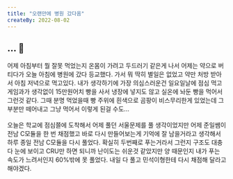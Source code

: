 ```yaml
---
title: "오랜만에 병원 갔다옴"
createBy: 2022-08-02
---
```



## ... 🎪
어제 아침부터 뭘 잘못 먹었는지 온몸이 가려고 두드러기 같은게 나서 어제는 약으로 버티다가 오늘 아침에 병원에 갔다 등교했다. 가서 뭐 딱히 별일은 없었고 약만 처방 받아서 아침 저녁으로 먹고있다. 내가 생각하기에 가장 의심스러운건 일요일날에 점심 먹고 게임과가 생각없이 15만원어치 빵을 사서 냉장에 넣지도 않고 실온에 놔둔 빵을 먹어서 그런것 같다. 그때 분명 먹었을때 빵 주위에 흰색으로 곰팡이 비스무리한게 있었는데 그부분만 떼어내고 그냥 먹어서 이렇게 된걸 수도...
<br>
<br>
오늘은 학교에 점심쯜에 도착해서 어제 풀던 서울문제를 풀 생각이었지만 어제 준일쌤이 전남 C모듈을 한 번 채점했고 바로 다시 만들어보는게 기억에 잘 남을거라고 생각해서 하루 종일 전남 C모듈을 다시 풀었다. 확실히 두번째로 푸는거라서 그런지 구조도 대충 다 눈에 보이고 CRU만 하면 되니까 난이도는 쉬운것 같았지만 양 때문인지 내가 푸는 속도가 느려서인지 60%밖에 못 풀었다. 내일 다 풀고 민석이형한테 다시 채점해 달라고 해야겠다.